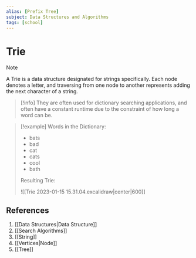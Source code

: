 ```yaml
---
alias: [Prefix Tree]
subject: Data Structures and Algorithms
tags: [school]
---
```

# Trie

>[!note]
> A Trie is a data structure designated for strings specifically. Each node denotes a letter, and traversing from one node to another represents adding the next character of a string.

> [!info]
> They are often used for dictionary searching applications, and often have a constant runtime due to the constraint of how long a word can be.

> [!example]
> Words in the Dictionary:
> - bats
> - bad
> - cat
> - cats
> - cool
> - bath
> 
> Resulting Trie:
> 
> ![[Trie 2023-01-15 15.31.04.excalidraw|center|600]]

## References
1. [[Data Structures|Data Structure]]
2. [[Search Algorithms]]
3. [[String]]
4. [[Vertices|Node]]
5. [[Tree]]